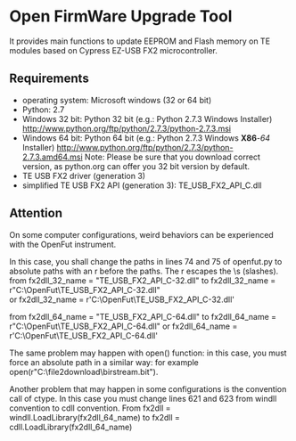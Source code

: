 ﻿# Open FirmWare Upgrade Tool
It provides main functions to update EEPROM and Flash memory on
TE modules based on Cypress EZ-USB FX2 microcontroller.

## Requirements
- operating system: Microsoft windows (32 or 64 bit)
- Python: 2.7
 - Windows 32 bit: Python 32 bit (e.g.: Python 2.7.3 Windows Installer)
	http://www.python.org/ftp/python/2.7.3/python-2.7.3.msi
 - Windows 64 bit: Python 64 bit (e.g.: Python 2.7.3 Windows **X86**-*64* Installer)
	http://www.python.org/ftp/python/2.7.3/python-2.7.3.amd64.msi
Note: Please be sure that you download correct version, as python.org can offer you
32 bit version by default.
- TE USB FX2 driver (generation 3)
- simplified TE USB FX2 API (generation 3): TE_USB_FX2_API_C.dll

## Attention

On some computer configurations, weird behaviors can be experienced with the OpenFut instrument.

In this case, you shall change the paths in lines 74 and 75 of openfut.py to absolute paths with an r before the paths. The r escapes the \s (slashes).
from fx2dll_32_name = "TE_USB_FX2_API_C-32.dll" 
to   fx2dll_32_name = r"C:\OpenFut\TE_USB_FX2_API_C-32.dll"  
or   fx2dll_32_name = r'C:\OpenFut\TE_USB_FX2_API_C-32.dll'
   
from fx2dll_64_name = "TE_USB_FX2_API_C-64.dll" 
to   fx2dll_64_name = r"C:\OpenFut\TE_USB_FX2_API_C-64.dll"
or   fx2dll_64_name = r'C:\OpenFut\TE_USB_FX2_API_C-64.dll'
      
The same problem may happen with open() function: in this case, you must force an absolute path in a similar way: 
for example open(r"C:\file2download\birstream.bit").
       
Another problem that may happen in some configurations is the convention call of ctype.
In this case you must change lines 621 and 623 from windll convention to cdll convention.
From fx2dll = windll.LoadLibrary(fx2dll_64_name) 
to   fx2dll =   cdll.LoadLibrary(fx2dll_64_name)

